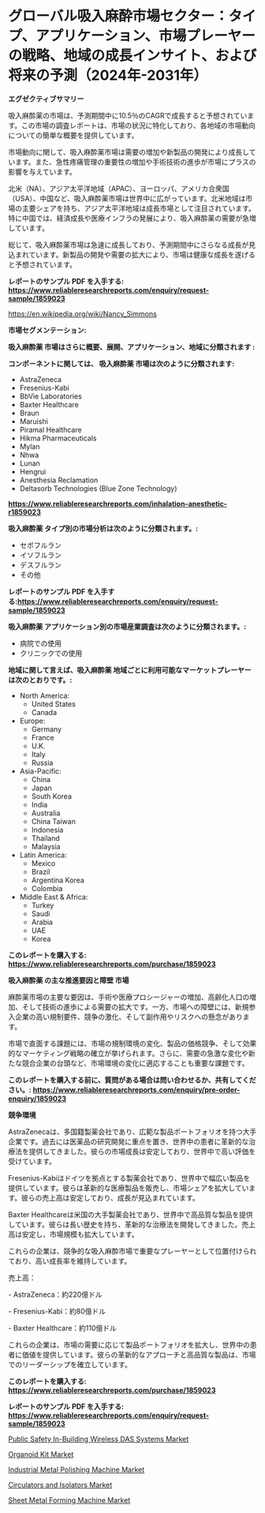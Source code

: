 <p><h1>グローバル吸入麻酔市場セクター：タイプ、アプリケーション、市場プレーヤーの戦略、地域の成長インサイト、および将来の予測（2024年-2031年）</h1></p><p><strong>エグゼクティブサマリー</strong></p>
<p><p>吸入麻酔薬の市場は、予測期間中に10.5％のCAGRで成長すると予想されています。この市場の調査レポートは、市場の状況に特化しており、各地域の市場動向についての簡単な概要を提供しています。</p><p>市場動向に関して、吸入麻酔薬市場は需要の増加や新製品の開発により成長しています。また、急性疼痛管理の重要性の増加や手術技術の進歩が市場にプラスの影響を与えています。</p><p>北米（NA）、アジア太平洋地域（APAC）、ヨーロッパ、アメリカ合衆国（USA）、中国など、吸入麻酔薬市場は世界中に広がっています。北米地域は市場の主要シェアを持ち、アジア太平洋地域は成長市場として注目されています。特に中国では、経済成長や医療インフラの発展により、吸入麻酔薬の需要が急増しています。</p><p>総じて、吸入麻酔薬市場は急速に成長しており、予測期間中にさらなる成長が見込まれています。新製品の開発や需要の拡大により、市場は健康な成長を遂げると予想されています。</p></p>
<p><strong>レポートのサンプル PDF を入手する: <a href="https://www.reliableresearchreports.com/enquiry/request-sample/1859023">https://www.reliableresearchreports.com/enquiry/request-sample/1859023</a></strong></p>
<p><a href="https://en.wikipedia.org/wiki/Nancy_Simmons">https://en.wikipedia.org/wiki/Nancy_Simmons</a></p>
<p><strong>市場セグメンテーション:</strong></p>
<p><strong> 吸入麻酔薬 市場はさらに概要、展開、アプリケーション、地域に分類されます :</strong></p>
<p><strong>コンポーネントに関しては、 吸入麻酔薬 市場は次のように分類されます:</strong></p>
<p><ul><li>AstraZeneca</li><li>Fresenius-Kabi</li><li>BbVie Laboratories</li><li>Baxter Healthcare</li><li>Braun</li><li>Maruishi</li><li>Piramal Healthcare</li><li>Hikma Pharmaceuticals</li><li>Mylan</li><li>Nhwa</li><li>Lunan</li><li>Hengrui</li><li>Anesthesia Reclamation</li><li>Deltasorb Technologies (Blue Zone Technology)</li></ul></p>
<p><strong><a href="https://www.reliableresearchreports.com/inhalation-anesthetic-r1859023">https://www.reliableresearchreports.com/inhalation-anesthetic-r1859023</a></strong></p>
<p><strong> 吸入麻酔薬 タイプ別の市場分析は次のように分類されます。:</strong></p>
<p><ul><li>セボフルラン</li><li>イソフルラン</li><li>デスフルラン</li><li>その他</li></ul></p>
<p><strong>レポートのサンプル PDF を入手する:<a href="https://www.reliableresearchreports.com/enquiry/request-sample/1859023">https://www.reliableresearchreports.com/enquiry/request-sample/1859023</a></strong></p>
<p><strong> 吸入麻酔薬 アプリケーション別の市場産業調査は次のように分類されます。:</strong></p>
<p><ul><li>病院での使用</li><li>クリニックでの使用</li></ul></p>
<p><strong>地域に関して言えば、吸入麻酔薬 地域ごとに利用可能なマーケットプレーヤーは次のとおりです。:</strong></p>
<p><ul>
    <li>
        North America:
        <ul>
            <li>United States</li>
            <li>Canada</li>
        </ul>
    </li>
    <li>
        Europe:
        <ul>
            <li>Germany</li>
            <li>France</li>
            <li>U.K.</li>
            <li>Italy</li>
            <li>Russia</li>
        </ul>
    </li>
    <li>
        Asia-Pacific:
        <ul>
            <li>China</li>
            <li>Japan</li>
            <li>South Korea</li>
            <li>India</li>
            <li>Australia</li>
            <li>China Taiwan</li>
            <li>Indonesia</li>
            <li>Thailand</li>
            <li>Malaysia</li>
        </ul>
    </li>
    <li>
        Latin America:
        <ul>
            <li>Mexico</li>
            <li>Brazil</li>
            <li>Argentina Korea</li>
            <li>Colombia</li>
        </ul>
    </li>
    <li>
        Middle East & Africa:
        <ul>
            <li>Turkey</li>
            <li>Saudi</li>
            <li>Arabia</li>
            <li>UAE</li>
            <li>Korea</li>
        </ul>
    </li>
    </ul></p>
<p><strong>このレポートを購入する: <a href="https://www.reliableresearchreports.com/purchase/1859023">https://www.reliableresearchreports.com/purchase/1859023</a></strong></p>
<p><strong>吸入麻酔薬 の主な推進要因と障壁 市場</strong></p>
<p><p>麻酔薬市場の主要な要因は、手術や医療プロシージャーの増加、高齢化人口の増加、そして技術の進歩による需要の拡大です。一方、市場への障壁には、新規参入企業の高い規制要件、競争の激化、そして副作用やリスクへの懸念があります。</p><p>市場で直面する課題には、市場の規制環境の変化、製品の価格競争、そして効果的なマーケティング戦略の確立が挙げられます。さらに、需要の急激な変化や新たな競合企業の台頭など、市場環境の変化に適応することも重要な課題です。</p></p>
<p><strong>このレポートを購入する前に、質問がある場合は問い合わせるか、共有してください。: <a href="https://www.reliableresearchreports.com/enquiry/pre-order-enquiry/1859023">https://www.reliableresearchreports.com/enquiry/pre-order-enquiry/1859023</a></strong></p>
<p><strong>競争環境</strong></p>
<p><p>AstraZenecaは、多国籍製薬会社であり、広範な製品ポートフォリオを持つ大手企業です。過去には医薬品の研究開発に重点を置き、世界中の患者に革新的な治療法を提供してきました。彼らの市場成長は安定しており、世界中で高い評価を受けています。</p><p>Fresenius-Kabiはドイツを拠点とする製薬会社であり、世界中で幅広い製品を提供しています。彼らは革新的な医療製品を販売し、市場シェアを拡大しています。彼らの売上高は安定しており、成長が見込まれています。</p><p>Baxter Healthcareは米国の大手製薬会社であり、世界中で高品質な製品を提供しています。彼らは長い歴史を持ち、革新的な治療法を開発してきました。売上高は安定し、市場規模も拡大しています。</p><p>これらの企業は、競争的な吸入麻酔市場で重要なプレーヤーとして位置付けられており、高い成長率を維持しています。</p><p>売上高：</p><p>- AstraZeneca：約220億ドル</p><p>- Fresenius-Kabi：約80億ドル</p><p>- Baxter Healthcare：約110億ドル</p><p>これらの企業は、市場の需要に応じて製品ポートフォリオを拡大し、世界中の患者に価値を提供しています。彼らの革新的なアプローチと高品質な製品は、市場でのリーダーシップを確立しています。</p></p>
<p><strong>このレポートを購入する: <a href="https://www.reliableresearchreports.com/purchase/1859023">https://www.reliableresearchreports.com/purchase/1859023</a></strong></p>
<p><strong>レポートのサンプル PDF を入手する: <a href="https://www.reliableresearchreports.com/enquiry/request-sample/1859023">https://www.reliableresearchreports.com/enquiry/request-sample/1859023</a></strong><strong></strong></p>
<p><p><a href="https://medium.com/@max.sanderson5645/global-public-safety-in-building-wireless-das-systems-market-share-and-growth-opportunities-and-c8463663c71b">Public Safety In-Building Wireless DAS Systems Market</a></p><p><a href="https://www.linkedin.com/pulse/organoid-kit-market-trends-detailed-study-its-segmentation-u5fef">Organoid Kit Market</a></p><p><a href="https://github.com/widyafarer/Market-Research-Report-List-1/blob/main/industrial-metal-polishing-machine-market.md">Industrial Metal Polishing Machine Market</a></p><p><a href="https://issuu.com/reportprime-2/docs/circulators-and-isolators-market-size-2030.pptx">Circulators and Isolators Market</a></p><p><a href="https://github.com/GroverBarry/Market-Research-Report-List-6/blob/main/sheet-metal-forming-machine-market.md">Sheet Metal Forming Machine Market</a></p></p>